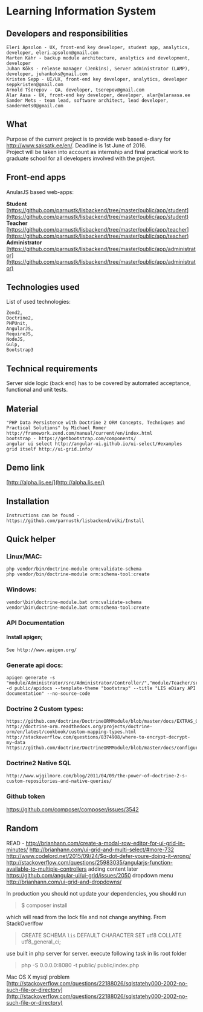 # Learning Information System 

## Developers and responsibilities

    Eleri Apsolon - UX, front-end key developer, student app, analytics, developer, eleri.apsolon@gmail.com
    Marten Kähr - backup module architecture, analytics and development, developer
    Juhan Kõks - release manager (Jenkins), Server administrator (LAMP), developer, juhankoks@gmail.com
    Kristen Sepp - UI/UX, front-end key developer, analytics, developer seppkristen@gmail.com
    Arnold Tšerepov - QA, developer, tserepov@gmail.com
    Alar Aasa - UX, front-end key developer, developer, alar@alaraasa.ee
    Sander Mets - team lead, software architect, lead developer, sandermets0@gmail.com

## What
Purpose of the current project is to provide web based e-diary for http://www.saksatk.ee/en/. Deadline is 1st June of 2016.   
Project will be taken into account as internship and final practical work to graduate school for all developers involved with the project.  

## Front-end apps
AnularJS based web-apps:  

**Student** [https://github.com/parnustk/lisbackend/tree/master/public/app/student](https://github.com/parnustk/lisbackend/tree/master/public/app/student)  
**Teacher** [https://github.com/parnustk/lisbackend/tree/master/public/app/teacher](https://github.com/parnustk/lisbackend/tree/master/public/app/teacher)  
**Administrator** [https://github.com/parnustk/lisbackend/tree/master/public/app/administrator](https://github.com/parnustk/lisbackend/tree/master/public/app/administrator)  

## Technologies used
List of used technologies:

    Zend2, 
    Doctrine2, 
    PHPUnit, 
    AngularJS, 
    RequireJS, 
    NodeJS, 
    Gulp, 
    Bootstrap3

## Technical requirements
Server side logic (back end) has to be covered by automated acceptance, functional and unit tests.

## Material

    "PHP Data Persistence with Doctrine 2 ORM Concepts, Techniques and Practical Solutions" by Michael Romer
    http://framework.zend.com/manual/current/en/index.html  
    bootstrap - https://getbootstrap.com/components/
    angular ui select http://angular-ui.github.io/ui-select/#examples
    grid itself http://ui-grid.info/  
    
## Demo link
[http://alpha.lis.ee/](http://alpha.lis.ee/)  

## Installation

    Instructions can be found - https://github.com/parnustk/lisbackend/wiki/Install  

## Quick helper

### Linux/MAC:

    php vendor/bin/doctrine-module orm:validate-schema
    php vendor/bin/doctrine-module orm:schema-tool:create
   
### Windows:

    vendor\bin\doctrine-module.bat orm:validate-schema
    vendor\bin\doctrine-module.bat orm:schema-tool:create

### API Documentation

#### Install apigen;

    See http://www.apigen.org/

### Generate api docs:

    apigen generate -s "module/Administrator/src/Administrator/Controller/","module/Teacher/src/Teacher/Controller/","module/Student/src/Student/Controller/" -d public/apidocs --template-theme "bootstrap" --title "LIS eDiary API documentation" --no-source-code

### Doctrine 2 Custom types:

    https://github.com/doctrine/DoctrineORMModule/blob/master/docs/EXTRAS_ORM.md
    http://doctrine-orm.readthedocs.org/projects/doctrine-orm/en/latest/cookbook/custom-mapping-types.html
    http://stackoverflow.com/questions/8374908/where-to-encrypt-decrypt-my-data
    https://github.com/doctrine/DoctrineORMModule/blob/master/docs/configuration.md

### Doctrine2 Native SQL

    http://www.wjgilmore.com/blog/2011/04/09/the-power-of-doctrine-2-s-custom-repositories-and-native-queries/

### Github token

https://github.com/composer/composer/issues/3542

## Random

 READ - http://brianhann.com/create-a-modal-row-editor-for-ui-grid-in-minutes/
 http://brianhann.com/ui-grid-and-multi-select/#more-732
 http://www.codelord.net/2015/09/24/$q-dot-defer-youre-doing-it-wrong/
 http://stackoverflow.com/questions/25983035/angularjs-function-available-to-multiple-controllers
 adding content later https://github.com/angular-ui/ui-grid/issues/2050
 dropdown menu http://brianhann.com/ui-grid-and-dropdowns/
	
In production you should not update your dependencies, you should run  
  
>$ composer install   
  
which will read from the lock file and not change anything. From StackOverlfow

>  CREATE SCHEMA `lis` DEFAULT CHARACTER SET utf8 COLLATE utf8_general_ci;

use built in php server for server. execute following task in lis root folder

 > php -S 0.0.0.0:8080 -t public/ public/index.php

Mac OS X mysql problem [http://stackoverflow.com/questions/22188026/sqlstatehy000-2002-no-such-file-or-directory](http://stackoverflow.com/questions/22188026/sqlstatehy000-2002-no-such-file-or-directory)
